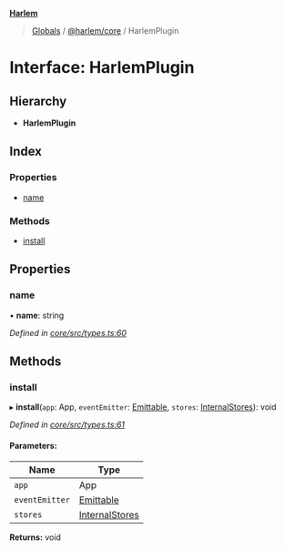 **[Harlem](../README.md)**

> [Globals](../README.md) / [@harlem/core](../modules/_harlem_core.md) / HarlemPlugin

# Interface: HarlemPlugin

## Hierarchy

* **HarlemPlugin**

## Index

### Properties

* [name](_harlem_core.harlemplugin.md#name)

### Methods

* [install](_harlem_core.harlemplugin.md#install)

## Properties

### name

•  **name**: string

*Defined in [core/src/types.ts:60](https://github.com/andrewcourtice/harlem/blob/97733b5/core/src/types.ts#L60)*

## Methods

### install

▸ **install**(`app`: App, `eventEmitter`: [Emittable](_harlem_core.emittable.md), `stores`: [InternalStores](../modules/_harlem_core.md#internalstores)): void

*Defined in [core/src/types.ts:61](https://github.com/andrewcourtice/harlem/blob/97733b5/core/src/types.ts#L61)*

#### Parameters:

Name | Type |
------ | ------ |
`app` | App |
`eventEmitter` | [Emittable](_harlem_core.emittable.md) |
`stores` | [InternalStores](../modules/_harlem_core.md#internalstores) |

**Returns:** void
